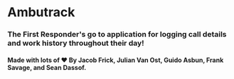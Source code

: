 # Ambutrack

### The First Responder's go to application for logging call details and work history throughout their day! 


#### Made with lots of ❤️ By Jacob Frick, Julian Van Ost, Guido Asbun, Frank Savage, and Sean Dassof.
